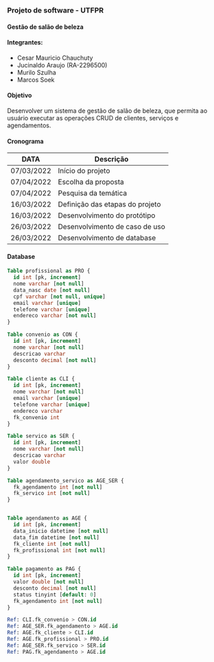 ### Projeto de software - UTFPR

#### Gestão de salão de beleza

#### Integrantes:
  - Cesar Mauricio Chauchuty
  - Jucinaldo Araujo (RA-2296500)
  - Murilo  Szulha
  - Marcos Soek

#### Objetivo
Desenvolver um sistema de gestão de salão de beleza, que  permita ao usuário executar as operações CRUD de clientes, serviços e agendamentos.

#### Cronograma

| DATA       |             Descrição            |
|------------|----------------------------------|
| 07/03/2022 | Início do projeto                |
| 07/04/2022 | Escolha da proposta              |
| 07/04/2022 | Pesquisa da temática             |
| 16/03/2022 | Definição das etapas do projeto  |
| 16/03/2022 | Desenvolvimento do protótipo     |
| 26/03/2022 | Desenvolvimento de caso de uso   |
| 26/03/2022 | Desenvolvimento de database      |

#### Database
```sql
Table profissional as PRO {
  id int [pk, increment]
  nome varchar [not null]
  data_nasc date [not null]
  cpf varchar [not null, unique]
  email varchar [unique]
  telefone varchar [unique]
  endereco varchar [not null]
}

Table convenio as CON {
  id int [pk, increment]
  nome varchar [not null]
  descricao varchar 
  desconto decimal [not null]
}

Table cliente as CLI {
  id int [pk, increment]
  nome varchar [not null]
  email varchar [unique]
  telefone varchar [unique]
  endereco varchar
  fk_convenio int
}

Table servico as SER {
  id int [pk, increment]
  nome varchar [not null]
  descricao varchar
  valor double
}

Table agendamento_servico as AGE_SER {
  fk_agendamento int [not null]
  fk_servico int [not null]
}


Table agendamento as AGE {
  id int [pk, increment]
  data_inicio datetime [not null]
  data_fim datetime [not null]
  fk_cliente int [not null]
  fk_profissional int [not null]
}

Table pagamento as PAG {
  id int [pk, increment]
  valor double [not null]
  desconto decimal [not null]
  status tinyint [default: 0]
  fk_agendamento int [not null]
}

Ref: CLI.fk_convenio > CON.id
Ref: AGE_SER.fk_agendamento > AGE.id
Ref: AGE.fk_cliente > CLI.id
Ref: AGE.fk_profissional > PRO.id
Ref: AGE_SER.fk_servico > SER.id
Ref: PAG.fk_agendamento > AGE.id
```
